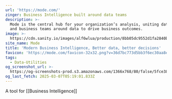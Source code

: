 ```yaml
---
url: 'https://mode.com/'
zinger: Business Intelligence built around data teams
description: >-
  Mode is the central hub for your organization’s analysis, uniting data teams
  and business teams around data to drive business outcomes.
image: >-
  https://cdn.sanity.io/images/alf6wlua/production/8bb05dc9552d1fa2840b8177ae46f9e5615797e6-1200x630.png?w=1200&h=630&auto=format
site_name: Mode
title: 'Modern Business Intelligence, Better data, better decisions'
favicon: 'https://mode.com/favicon-32x32.png?v=36d7bc773d5bb3f6ec30aa8eb75f5f38'
tags:
  - Data-Utilities
og_screenshot_url: >-
  https://og-screenshots-prod.s3.amazonaws.com/1366x768/80/false/5fce38c3e9db087cf73da85460346e3d488b5f13481e7651a86933323d8cedc9.jpeg
og_last_fetch: 2025-03-07T05:19:01.833Z
---
```

A tool for [[Business Intelligence]]

